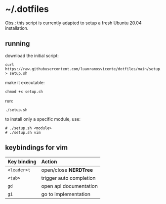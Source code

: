 # ~/.dotfiles

Obs.: this script is currently adapted to setup a fresh Ubuntu 20.04 installation. 

## running

download the initial script:

```
curl https://raw.githubusercontent.com/luanramosvicente/dotfiles/main/setup.sh > setup.sh
```

make it executable:

```
chmod +x setup.sh
```

run:

```
./setup.sh
```

to install only a specific module, use:

```
# ./setup.sh <module>
# ./setup.sh vim
```

## keybindings for vim

| Key binding | Action                              |
| :---------- | :---------------------------------- |
| `<leader>t` | open/close **NERDTree**          |
| `<tab>`     | trigger auto completion          |
| `gd`        | open api documentation         |
| `gi`        | go to implementation                |
